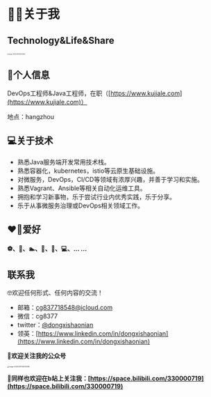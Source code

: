 ﻿# 🏃🏻关于我
## Technology&Life&Share
<img src="http://dxsn-1300740068.cos.ap-nanjing.myqcloud.com/2021-12-12-21639293082_.pic.jpg" alt="image-20200410104030284" style="zoom:20%;" />

## 📜个人信息
DevOps工程师&Java工程师，在职（[https://www.kujiale.com](https://www.kujiale.com)）

地点：hangzhou

## 💻关于技术
- 熟悉Java服务端开发常用技术栈。
- 熟悉容器化，kubernetes，istio等云原生基础设施。
- 对微服务，DevOps，CI/CD等领域有浓厚兴趣，并善于学习和实施。
- 熟悉Vagrant、Ansible等相关自动化运维工具。
- 拥抱和学习新事物，乐于尝试行业内优秀实践，乐于分享。
- 乐于从事微服务治理或DevOps相关领域工作。

## ❤️‍🔥爱好
#### ⚽️、🏀、🏊‍、🎤、📖、💻、... ...

## 联系我
🤓欢迎任何形式、任何内容的交流！

- 邮箱：cg837718548@icloud.com
- 微信：cg8377
- twitter：[@dongxishaonian](https://twitter.com/dongxishaonian)
- 领英：[https://www.linkedin.com/in/dongxishaonian](https://www.linkedin.com/in/dongxishaonian)

**👋欢迎关注我的公众号**

<img src="http://dxsn-1300740068.cos.ap-nanjing.myqcloud.com/2021-12-11-112520.jpg" alt="image-20200410104030284" style="zoom:25%;" />

👋**同样也欢迎在b站上关注我：[https://space.bilibili.com/330000719](https://space.bilibili.com/330000719)**



